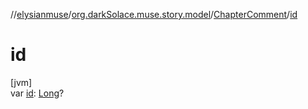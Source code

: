 //[elysianmuse](../../../index.md)/[org.darkSolace.muse.story.model](../index.md)/[ChapterComment](index.md)/[id](id.md)

# id

[jvm]\
var [id](id.md): [Long](https://kotlinlang.org/api/latest/jvm/stdlib/kotlin/-long/index.html)?
